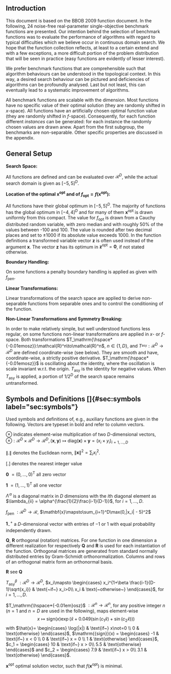 ## Introduction

This document is based on the BBOB 2009 function document.
In the following, $24$ noise-free real-parameter single-objective
benchmark functions are presented. Our intention behind the
selection of benchmark functions was to evaluate the performance of
algorithms with regard to typical difficulties which we believe occur in
continuous domain search. We hope that the function collection reflects,
at least to a certain extend and with a few exceptions, a more difficult
portion of the problem distribution that will be seen in practice (easy
functions are evidently of lesser interest).

We prefer benchmark functions that are comprehensible such that
algorithm behaviours can be understood in the topological context. In
this way, a desired search behaviour can be pictured and deficiencies of
algorithms can be profoundly analysed. Last but not least, this can
eventually lead to a systematic improvement of algorithms.

All benchmark functions are scalable with the dimension. Most functions
have no specific value of their optimal solution (they are randomly
shifted in $x$-space). All functions have an artificially chosen optimal
function value (they are randomly shifted in $f$-space). Consequently,
for each function different *instances* can be generated: for each
instance the randomly chosen values are drawn anew. Apart from the
first subgroup, the benchmarks are non-separable. Other specific
properties are discussed in the appendix.

## General Setup

**Search Space:**

All functions are defined and can be evaluated over
$\mathcal{R}^{D}$, while the actual search
domain is given as $[-5,5]^{D}$.

**Location of the optimal $\mathbf{x}^\mathrm{opt}$ and of $f_\mathrm{opt}=f(\mathbf{x^\mathrm{opt}})$:**

All functions have their global optimum in $[-5,5]^{D}$.
The majority of functions has the global optimum in
$[-4,4]^{D}$ and for many of them
$\mathbf{x}^\mathrm{opt}$ is drawn uniformly from this compact. The
value for $f_\mathrm{opt}$ is drawn from a Cauchy distributed random
variable, with zero median and with roughly 50% of the values between
-100 and 100. The value is rounded after two decimal places and set to
$\pm1000$ if its absolute value exceeds $1000$. In the function
definitions a transformed variable vector $\mathbf{z}$ is
often used instead of the argument $\mathbf{x}$. The vector
$\mathbf{z}$ has its optimum in
$\mathbf{z^\mathrm{opt}}=\mathbf{0}$, if not
stated otherwise.

**Boundary Handling:**

On some functions a penalty boundary handling is applied as given with
$f^{{}}_\mathrm{pen}$.

**Linear Transformations:**

Linear transformations of the search space are applied to derive
non-separable functions from separable ones and to control the
conditioning of the function.

**Non-Linear Transformations and Symmetry Breaking:**

In order to make relatively simple, but well understood functions less
regular, on some functions non-linear transformations are applied in
$x$- or $f$-space. Both transformations
$T_\mathrm{\hspace*{-0.01emosz}}:\mathcal{R}^n\to\mathcal{R}^n$,
$n\in\{1,D\}$, and
$T^{{}_\mathrm{asy}}:\mathcal{R}^D\to\mathcal{R}^D$
are defined coordinate-wise (see below). They are smooth and have,
coordinate-wise, a strictly positive derivative. $T_\mathrm{\hspace*{-0.01emosz}}$ is oscillating about the
identity, where the oscillation is scale invariant w.r.t. the origin.
$T^{{}}_\mathrm{asy}$ is the identity for negative values. When
$T^{{}}_\mathrm{asy}$ is applied, a portion of $1/2^D$ of
the search space remains untransformed.

## Symbols and Definitions []{#sec:symbols label="sec:symbols"}

Used symbols and definitions of, e.g., auxiliary functions are given in
the following. Vectors are typeset in bold and refer to column vectors.

$\otimes$    indicates element-wise multiplication of two
    $D$-dimensional vectors,
    $\otimes:\mathcal{R}^D\times\mathcal{R}^D\to\mathcal{R}^D, 
        (\mathbf{x},\mathbf{y})\mapsto\mathrm{{diag}}(\mathbf{x})\times\mathbf{y}=(x_i\times y_i)_{i=1,\dots,D}$

$\|.\|$    denotes the Euclidean norm,
    $\|\mathbf{x}\|^2=\sum_i x_i^2$.

$[.]$    denotes the nearest integer value

$\mathbf{0}$    $=(0,\dots,0)^{\mathrm{T}}$ all zero vector

$\mathbf{1}$    $=(1,\dots,1)^{\mathrm{T}}$ all one vector

$\Lambda^{\!\alpha}$    is a diagonal matrix in $D$ dimensions with the $i$th diagonal
    element as $\lambda_{ii} =
      \alpha^{\frac{1}{2}\frac{i-1}{D-1}}$, for
    $i=1,\dots,D$.

$f^{{}}_\mathrm{pen}$    $:\mathcal{R}^D\to\mathcal{R}$,
    $\mathbf{x}\mapsto\sum_{i=1}^D\max(0,|x_i| - 5)^2$

$\mathbf{1}_-^+$    a $D$-dimensional vector with entries of $-1$ or $1$ with equal
    probability independently drawn.

$\mathbf{Q}$, $\mathbf{R}$    orthogonal (rotation) matrices. For one function in one dimension a
    different realization for respectively $\mathbf{Q}$ and
    $\mathbf{R}$ is used for each instantiation of the function.
    Orthogonal matrices are generated from standard normally distributed
    entries by Gram-Schmidt orthonormalization. Columns and rows of an
    orthogonal matrix form an orthonormal basis.

$\mathbf{R}$    see $\mathbf{Q}$

$T^{{\beta}}_\mathrm{asy}$    $:\mathcal{R}^D\to\mathcal{R}^D$,
    $x_i\mapsto
     \begin{cases}
       x_i^{1+\beta \frac{i-1}{D-1}\sqrt{x_i}} & \text{~if~} x_i>0\\ 
       x_i                                        & \text{~otherwise~}
     \end{cases}$, for $i=1,\dots,D$.

$T_\mathrm{\hspace*{-0.01em}osz}$    $:\mathcal{R}^n\to\mathcal{R}^n$, for any
    positive integer $n$ ($n=1$ and $n=D$ are used in the
    following), maps element-wise
    $$x\mapsto\mathrm{{sign}}(x)\exp\left(\hat{x} +
       0.049\left(\sin(c_1 \hat{x}) + \sin(c_2 \hat{x})\right)\right)$$
    with $\hat{x}= \begin{cases}
    		\log(|x|) & \text{if~} x\not=0 \\
                    0 & \text{otherwise}
    		\end{cases}$,
    $\mathrm{{sign}}(x) = \begin{cases} -1 & \text{if~} x < 0 \\ 
                                0 & \text{if~} x = 0 \\ 
                                1 & \text{otherwise} 
                 \end{cases}$, $c_1 = \begin{cases}
           10 & \text{if~} x > 0\\
           5.5 & \text{otherwise}
           \end{cases}$ and $c_2 = \begin{cases}
           7.9 & \text{if~} x > 0\\
           3.1 & \text{otherwise}
           \end{cases}$.

$\mathbf{x}^\mathrm{opt}$    optimal solution vector, such that
    $f(\mathbf{x^\mathrm{opt}})$ is minimal.
